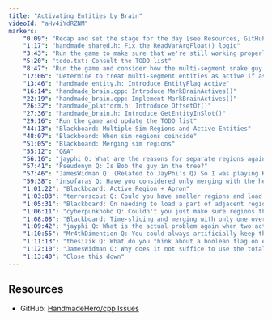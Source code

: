 ```yaml
---
title: "Activating Entities by Brain"
videoId: "aHv4iYdRZNM"
markers:
    "0:09": "Recap and set the stage for the day [see Resources, GitHub]"
    "1:17": "handmade_shared.h: Fix the ReadVarArgFloat() logic"
    "3:43": "Run the game to make sure that we're still working properly, and close the issue"
    "5:20": "todo.txt: Consult the TODO list"
    "8:47": "Run the game and consider how the multi-segment snake guy gets streamed in"
    "12:06": "Determine to treat multi-segment entities as active if as few as one segment is within an active sim region"
    "13:46": "handmade_entity.h: Introduce EntityFlag_Active"
    "16:14": "handmade_brain.cpp: Introduce MarkBrainActives()"
    "22:19": "handmade_brain.cpp: Implement MarkBrainActives()"
    "26:32": "handmade_platform.h: Introduce OffsetOf()"
    "27:36": "handmade_brain.h: Introduce GetEntityInSlot()"
    "29:16": "Run the game and update the TODO list"
    "44:13": "Blackboard: Multiple Sim Regions and Active Entities"
    "48:07": "Blackboard: When sim regions coincide"
    "51:05": "Blackboard: Merging sim regions"
    "55:12": "Q&A"
    "56:16": "jayphi Q: What are the reasons for separate regions again?"
    "57:41": "Pseudonym Q: Is Bob the guy in the tree?"
    "57:46": "JamesWidman Q: (Related to JayPhi's Q) So I was playing Kingdom: New Lands recently, and it seemed like there were some really bad frame rates that coincided with battles involving hundreds of entities on the opposite side of the world... (like, opposite to where the camera was)"
    "59:38": "insofaras Q: Have you considered only merging with the hero's region, and deactivating ones past that, or having the regions aligned to a grid / rooms, so they don't overlap?"
    "1:01:22": "Blackboard: Active Region + Apron"
    "1:03:03": "terrorscout Q: Could you have smaller regions and load nine active at a time so you always have every boundary region loaded all the time?"
    "1:05:31": "Blackboard: On needing to load a part of adjacent regions"
    "1:06:11": "cyberpunkhobo Q: Couldn't you just make sure regions that get pulled in by the apron don't have their own apron activated?"
    "1:08:08": "Blackboard: Time-slicing and merging with only one overlapping region"
    "1:09:42": "jayphi Q: What is the actual problem again when two active regions overlap?"
    "1:10:55": "Mr4thDimention Q: You could always artificially keep the non-player agents away from each other"
    "1:11:13": "thesizik Q: What do you think about a boolean flag on each update-able thing, flip it when you update, and alternate each frame which value you check for?"
    "1:12:10": "JamesWidman Q: Why does it not suffice to use the total area of all overlapped regions (and just refuse to exceed a limit)?"
    "1:13:40": "Close this down"
---
```


## Resources

* GitHub: [HandmadeHero/cpp Issues](https://github.com/HandmadeHero/cpp/issues)

